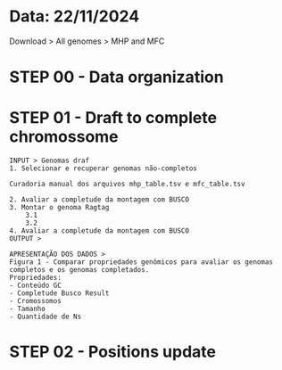 # 

# Data: 22/11/2024
Download > All genomes > MHP and MFC

# STEP 00 - Data organization

# STEP 01 - Draft to complete chromossome
    INPUT > Genomas draf
    1. Selecionar e recuperar genomas não-completos

    Curadoria manual dos arquivos mhp_table.tsv e mfc_table.tsv

    2. Avaliar a completude da montagem com BUSCO
    3. Montar o genoma Ragtag
        3.1
        3.2
    4. Avaliar a completude da montagem com BUSCO
    OUTPUT >

    APRESENTAÇÃO DOS DADOS > 
    Figura 1 - Comparar propriedades genômicos para avaliar os genomas completos e os genomas completados.
    Propriedades:
    - Conteúdo GC 
    - Completude Busco Result
    - Cromossomos
    - Tamanho
    - Quantidade de Ns


# STEP 02 - Positions update